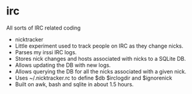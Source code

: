 # irc
All sorts of IRC related coding

* nicktracker
 * Little experiment used to track people on IRC as they change nicks.
 * Parses my irssi IRC logs.
 * Stores nick changes and hosts associated with nicks to a SQLite DB.
 * Allows updating the DB with new logs.
 * Allows querying the DB for all the nicks associated with a given nick.
 * Uses ~/.nicktracker.rc to define $db $irclogdir and $ignorenick
 * Built on awk, bash and sqlite in about 1.5 hours.
